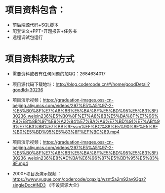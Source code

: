  # 
    
 
 # 项目资料包含：
 * 前后端源代码+SQL脚本
 * 配套论文+PPT+开题报告+任务书
 * 远程调试包运行

 # 项目资料获取方式
 * 需要资料或者有任何问题的加QQ：2684634017

 * 项目源代码下载地址：http://blog.codercode.cn/#/home/goodDetail?goodId=30236
 
 
 * 项目演示视频；https://graduation-images.oss-cn-beijing.aliyuncs.com/videos/297%E5%A5%97-2-%E5%B0%8F%E7%A8%8B%E5%BA%8F%E5%BD%95%E5%83%8F/30236_weixin236%E5%B0%8F%E7%A8%8B%E5%BA%8F%E7%96%AB%E8%8B%97%E9%A2%84%E7%BA%A6%E7%BD%91%E7%AB%99%E7%B3%BB%E7%BB%9Fssm%EF%BC%88%E5%90%8E%E5%8F%B0%E5%BD%95%E5%83%8F%EF%BC%89.mp4
 

 * 项目演示视频；https://graduation-images.oss-cn-beijing.aliyuncs.com/videos/297%E5%A5%97-2-%E5%B0%8F%E7%A8%8B%E5%BA%8F%E5%BD%95%E5%83%8F/30236_weixin236%E8%AE%BA%E6%96%87%E5%BD%95%E5%83%8F.mp4
 

 
       
 * 2000+项目及演示视频 ：https://www.yuque.com/codercode/cqaxlg/wznt5a2m92ay93gz?singleDoc#lND3 《毕设资源大全》
   

